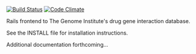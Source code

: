 [![Build Status](https://secure.travis-ci.org/genome/dgi-db.png?branch=master)](https://travis-ci.org/genome/dgi-db)
[![Code Climate](https://codeclimate.com/badge.png)](https://codeclimate.com/github/genome/dgi-db)

Rails frontend to The Genome Institute's drug gene interaction database.

See the INSTALL file for installation instructions.

Additional documentation forthcoming...

